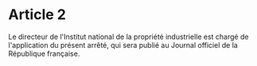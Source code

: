 # Article 2

Le directeur de l'Institut national de la propriété industrielle est chargé de l'application du présent arrêté, qui sera publié au Journal officiel de la République française.
